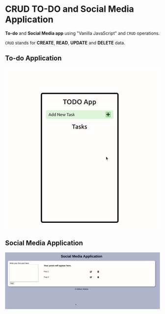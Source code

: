 # CRUD TO-DO and Social Media Application

**To-do** and **Social Media app** using "Vanilla JavaScript" and `CRUD` operations.

`CRUD` stands for **CREATE**, **READ**, **UPDATE** and **DELETE** data.


## To-do Application

![](media/to-do-app/todoApp.gif)

## Social Media Application

![](media/social-media/social-media-app.gif)